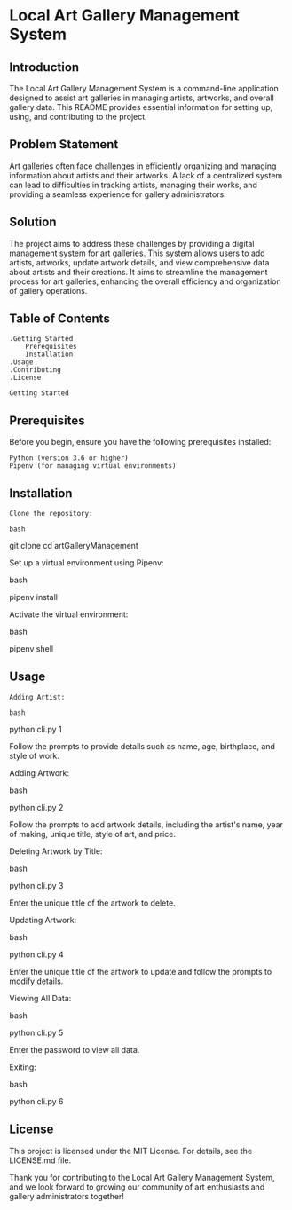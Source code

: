 # Local Art Gallery Management System 

## Introduction

The Local Art Gallery Management System is a command-line application designed to assist art galleries in managing artists, artworks, and overall gallery data. This README provides essential information for setting up, using, and contributing to the project.

## Problem Statement

Art galleries often face challenges in efficiently organizing and managing information about artists and their artworks. A lack of a centralized system can lead to difficulties in tracking artists, managing their works, and providing a seamless experience for gallery administrators.

## Solution

The project aims to address these challenges by providing a digital management system for art galleries. This system allows users to add artists, artworks, update artwork details, and view comprehensive data about artists and their creations. It aims to streamline the management process for art galleries, enhancing the overall efficiency and organization of gallery operations.

## Table of Contents

    .Getting Started
        Prerequisites
        Installation
    .Usage
    .Contributing
    .License

    Getting Started
## Prerequisites

Before you begin, ensure you have the following prerequisites installed:

    Python (version 3.6 or higher)
    Pipenv (for managing virtual environments)

## Installation

    Clone the repository:

    bash

git clone <repository-url>
cd artGalleryManagement

Set up a virtual environment using Pipenv:

bash

pipenv install

Activate the virtual environment:

bash

pipenv shell

## Usage

    Adding Artist:

    bash

python cli.py 1

Follow the prompts to provide details such as name, age, birthplace, and style of work.

Adding Artwork:

bash

python cli.py 2

Follow the prompts to add artwork details, including the artist's name, year of making, unique title, style of art, and price.

Deleting Artwork by Title:

bash

python cli.py 3

Enter the unique title of the artwork to delete.

Updating Artwork:

bash

python cli.py 4

Enter the unique title of the artwork to update and follow the prompts to modify details.

Viewing All Data:

bash

python cli.py 5

Enter the password to view all data.

Exiting:

bash

python cli.py 6


## License

This project is licensed under the MIT License. For details, see the LICENSE.md file.

Thank you for contributing to the Local Art Gallery Management System, and we look forward to growing our community of art enthusiasts and gallery administrators together!
